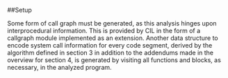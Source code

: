 ##Setup

Some form of call graph must be generated, as this analysis hinges upon interprocedural information. This is provided by CIL in the form of a callgraph module implemented as an extension. Another data structure to encode system call information for every code segment, derived by the algorithm defined in section 3 in addition to the addendums made in the overview for section 4, is generated by visiting all functions and blocks, as necessary, in the analyzed program.